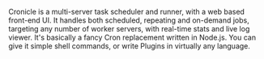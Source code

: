 Cronicle is a multi-server task scheduler and runner, with a web based front-end UI. It handles both scheduled, repeating and on-demand jobs, targeting any number of worker servers, with real-time stats and live log viewer. It's basically a fancy Cron replacement written in Node.js. You can give it simple shell commands, or write Plugins in virtually any language.
